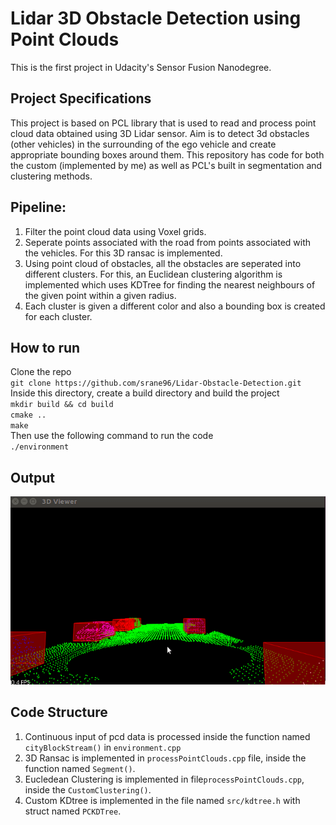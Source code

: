 # Lidar 3D Obstacle Detection using Point Clouds
This is the first project in Udacity's Sensor Fusion Nanodegree.

## Project Specifications
This project is based on PCL library that is used to read and process point cloud data obtained using 3D Lidar sensor. Aim is to detect 3d obstacles (other vehicles) in the surrounding of the ego vehicle and create appropriate bounding boxes around them. This repository has code for both the custom (implemented by me) as well as PCL's built in segmentation and clustering methods. 

## Pipeline:
1. Filter the point cloud data using Voxel grids.  
2. Seperate points associated with the road from points associated with the vehicles. For this 3D ransac is implemented. 
3. Using point cloud of obstacles, all the obstacles are seperated into different clusters. For this, an Euclidean clustering algorithm is implemented which uses KDTree for finding the nearest neighbours of the given point within a given radius.
4. Each cluster is given a different color and also a bounding box is created for each cluster.

## How to run
Clone the repo</br>
`git clone https://github.com/srane96/Lidar-Obstacle-Detection.git` </br>
Inside this directory, create a build directory and build the project</br>
`mkdir build && cd build` </br>
`cmake ..`</br>
`make`</br>
Then use the following command to run the code </br>
`./environment`</br>

## Output
![](media/Op.gif)

## Code Structure
1. Continuous input of pcd data is processed inside the function named `cityBlockStream()` in `environment.cpp`
2. 3D Ransac is implemented in `processPointClouds.cpp` file, inside the function named `Segment()`.
3. Eucledean Clustering is implemented in file`processPointClouds.cpp`, inside the `CustomClustering()`.
4. Custom KDtree is implemented in the file named `src/kdtree.h` with struct named `PCKDTree`. 
